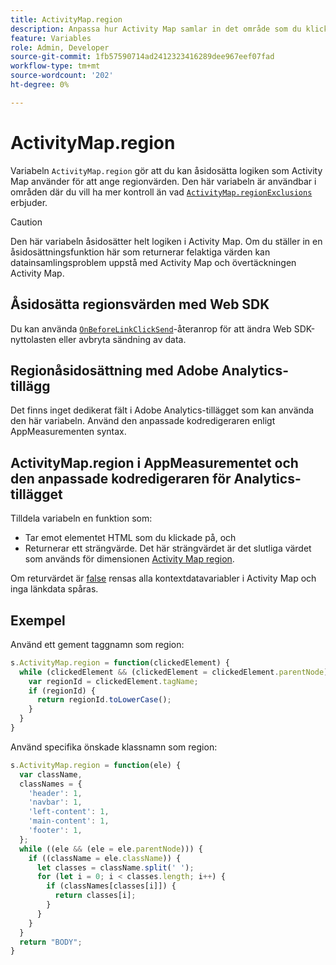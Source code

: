```yaml
---
title: ActivityMap.region
description: Anpassa hur Activity Map samlar in det område som du klickar på.
feature: Variables
role: Admin, Developer
source-git-commit: 1fb57590714ad2412323416289dee967eef07fad
workflow-type: tm+mt
source-wordcount: '202'
ht-degree: 0%

---
```


# ActivityMap.region

Variabeln `ActivityMap.region` gör att du kan åsidosätta logiken som Activity Map använder för att ange regionvärden. Den här variabeln är användbar i områden där du vill ha mer kontroll än vad [`ActivityMap.regionExclusions`](../config-vars/activitymap-regionexclusions.md) erbjuder.

>[!CAUTION]
>Den här variabeln åsidosätter helt logiken i Activity Map. Om du ställer in en åsidosättningsfunktion här som returnerar felaktiga värden kan datainsamlingsproblem uppstå med Activity Map och övertäckningen Activity Map.

## Åsidosätta regionsvärden med Web SDK

Du kan använda [`OnBeforeLinkClickSend`](https://experienceleague.adobe.com/en/docs/experience-platform/web-sdk/commands/configure/onbeforelinkclicksend)-återanrop för att ändra Web SDK-nyttolasten eller avbryta sändning av data.

## Regionåsidosättning med Adobe Analytics-tillägg

Det finns inget dedikerat fält i Adobe Analytics-tillägget som kan använda den här variabeln. Använd den anpassade kodredigeraren enligt AppMeasurementen syntax.

## ActivityMap.region i AppMeasurementet och den anpassade kodredigeraren för Analytics-tillägget

Tilldela variabeln en funktion som:

* Tar emot elementet HTML som du klickade på, och
* Returnerar ett strängvärde. Det här strängvärdet är det slutliga värdet som används för dimensionen [Activity Map region](/help/components/dimensions/activity-map-region.md).

Om returvärdet är [false](https://developer.mozilla.org/en-US/docs/Glossary/Falsy) rensas alla kontextdatavariabler i Activity Map och inga länkdata spåras.

## Exempel

Använd ett gement taggnamn som region:

```js
s.ActivityMap.region = function(clickedElement) {
  while (clickedElement && (clickedElement = clickedElement.parentNode)) {
    var regionId = clickedElement.tagName;
    if (regionId) {
      return regionId.toLowerCase();
    }
  }
}
```

Använd specifika önskade klassnamn som region:

```js
s.ActivityMap.region = function(ele) {
  var className,
  classNames = {
    'header': 1,
    'navbar': 1,
    'left-content': 1,
    'main-content': 1,
    'footer': 1,
  };
  while ((ele && (ele = ele.parentNode))) {
    if ((className = ele.className)) {
      let classes = className.split(' ');
      for (let i = 0; i < classes.length; i++) {
        if (classNames[classes[i]]) {
          return classes[i];
        }
      }
    }
  }
  return "BODY";
}
```
